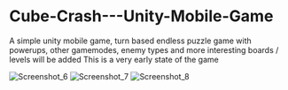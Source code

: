 # Cube-Crash---Unity-Mobile-Game
A simple unity mobile game, turn based endless puzzle game with powerups,
other gamemodes, enemy types and more interesting boards / levels will be added
This is a very early state of the game

![Screenshot_6](https://user-images.githubusercontent.com/27012591/127756135-9df0e67e-74cb-47ae-b321-8d43a9edc7f1.jpg)  ![Screenshot_7](https://user-images.githubusercontent.com/27012591/127756139-51fc8383-e009-411a-b5d9-30202b8e9f52.jpg)  ![Screenshot_8](https://user-images.githubusercontent.com/27012591/127756140-0533f2ce-7347-404f-a088-2f50e42a018e.jpg)

